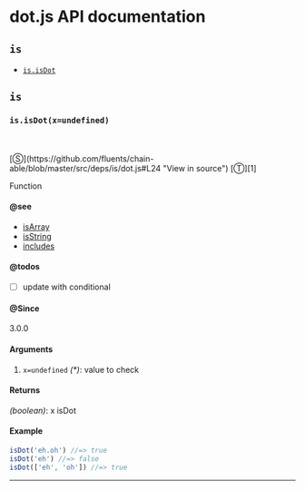 # dot.js API documentation

<!-- div class="toc-container" -->

<!-- div -->

## `is`
* <a href="#is-prototype-isDot"  data-meta="isDot x undefined"  data-call="isDot x undefined"  data-category="Methods"  data-description="Function"  data-name="isDot"  data-member="is"  data-see="href https github com fluents chain able search utf8 E2 9C 93 q isArray type label isArray href https github com fluents chain able search utf8 E2 9C 93 q isString type label isString href https github com fluents chain able blob master src deps conditional includes all js label includes"  data-todos="update with conditional"  data-all="meta isDot x undefined call isDot x undefined category Methods description Function name isDot member is see href https github com fluents chain able search utf8 E2 9C 93 q isArray type label isArray href https github com fluents chain able search utf8 E2 9C 93 q isString type label isString href https github com fluents chain able blob master src deps conditional includes all js label includes notes todos update with conditional n klassProps" >`is.isDot`</a>

<!-- /div -->

<!-- /div -->

<!-- div class="doc-container" -->

<!-- div -->

## `is`

<!-- div -->

<h3 id="is-prototype-isDot" data-member="is" data-category="Methods" data-name="isDot"><code>is.isDot(x=undefined)</code></h3>
<br>
<br>
[&#x24C8;](https://github.com/fluents/chain-able/blob/master/src/deps/is/dot.js#L24 "View in source") [&#x24C9;][1]

Function


#### @see 

* <a href="https://github.com/fluents/chain-able/search?utf8=%E2%9C%93&q=isArray&type=" >isArray</a>
* <a href="https://github.com/fluents/chain-able/search?utf8=%E2%9C%93&q=isString&type=" >isString</a>
* <a href="https://github.com/fluents/chain-able/blob/master/src/deps/conditional/includes/all.js" >includes</a>

#### @todos 

- [ ] update with conditional
 

#### @Since
3.0.0

#### Arguments
1. `x=undefined` *(&#42;)*: value to check

#### Returns
*(boolean)*: x isDot

#### Example
```js
isDot('eh.oh') //=> true
isDot('eh') //=> false
isDot(['eh', 'oh']) //=> true

```
---

<!-- /div -->

<!-- /div -->

<!-- /div -->

 [1]: #is "Jump back to the TOC."
